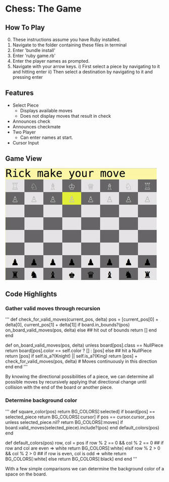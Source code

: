 # Chess: The Game

## How To Play
0) These instructions assume you have Ruby installed.
1) Navigate to the folder containing these files in terminal
2) Enter 'bundle install'
3) Enter 'ruby game.rb'
4) Enter the player names as prompted.
5) Navigate with your arrow keys.
  i) First select a piece by navigating to it and hitting enter
  ii) Then select a destination by navigating to it and pressing enter


## Features
* Select Piece
  * Displays available moves
  * Does not display moves that result in check
* Announces check
* Announces checkmate
* Two Player
  * Can enter names at start.
* Cursor Input

## Game View
![Game View](images/chess.gif)

## Code Highlights

### Gather valid moves through recursion

'''
def check_for_valid_moves(current_pos, delta)
  pos = [current_pos[0] + delta[0], current_pos[1] + delta[1]]
  if board.in_bounds?(pos)
    on_board_valid_moves(pos, delta)
  else ## hit out of bounds
    return []
  end
end

def on_board_valid_moves(pos, delta)
  unless board[pos].class == NullPiece
    return board[pos].color == self.color ? [] : [pos]
  else ## hit a NullPiece
    return [pos] if self.is_a?(Knight) || self.is_a?(King)
    return [pos] + check_for_valid_moves(pos, delta) # Moves continuously in this direction
  end
end
'''

By knowing the directional possibilities of a piece, we can determine all possible moves by recursively applying that directional change until collision with the end of the board or another piece.

### Determine background color

'''
def square_color(pos)
  return BG_COLORS[:selected] if board[pos] == selected_piece
  return BG_COLORS[:cursor] if pos == cursor.cursor_pos
  unless selected_piece.nil?
    return BG_COLORS[:moves] if board.valid_moves(selected_piece).include?(pos)
  end
  default_colors(pos)
end

def default_colors(pos)
  row, col = pos
  if row % 2 == 0 && col % 2 == 0 ## if row and col are even => white
    return BG_COLORS[:white]
  elsif row % 2 > 0 && col % 2 > 0 ## if row is even, col is odd => white
    return BG_COLORS[:white]
  else
    return BG_COLORS[:black]
  end
end
'''

With a few simple comparisons we can determine the background color of a space on the board.
